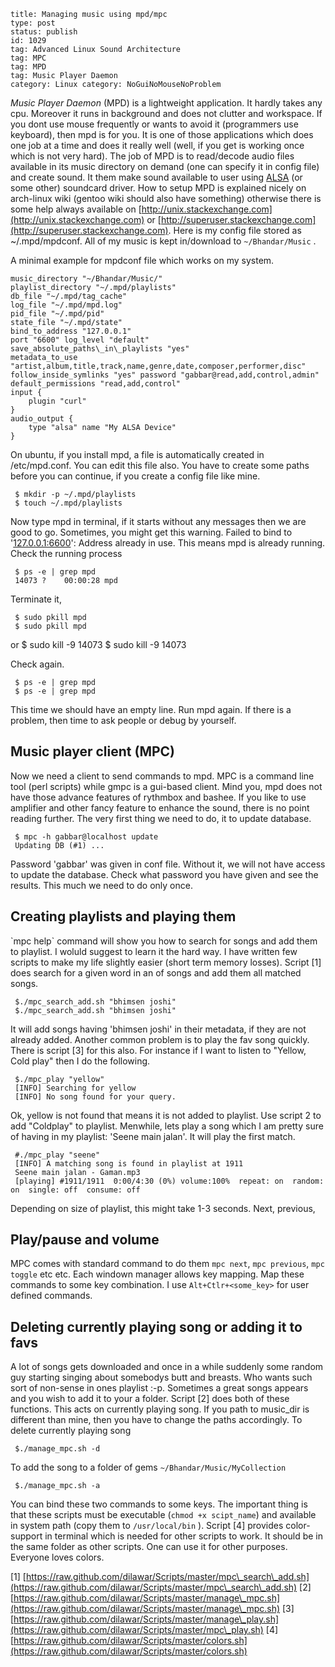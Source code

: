 ~~~~ 
title: Managing music using mpd/mpc
type: post
status: publish
id: 1029
tag: Advanced Linux Sound Architecture
tag: MPC
tag: MPD
tag: Music Player Daemon
category: Linux category: NoGuiNoMouseNoProblem
~~~~

*Music Player Daemon* (MPD) is a lightweight application. It hardly
takes any cpu. Moreover it runs in background and does not clutter and
workspace. If you dont use mouse frequently or wants to avoid it
(programmers use keyboard), then mpd is for you. It is one of those
applications which does one job at a time and does it really well (well,
if you get is working once which is not very hard). The job of MPD is to
read/decode audio files available in its music directory on demand (one
can specify it in config file) and create sound. It them make sound
available to user using
[ALSA](http://www.alsa-project.org "Advanced Linux Sound Architecture")
(or some other) soundcard driver. How to setup MPD is explained nicely
on arch-linux wiki (gentoo wiki should also have something) otherwise
there is some help always available on
[http://unix.stackexchange.com](http://unix.stackexchange.com) or
[http://superuser.stackexchange.com](http://superuser.stackexchange.com).
Here is my config file stored as \~/.mpd/mpdconf. All of my music is
kept in/download to `~/Bhandar/Music` .

A minimal example for mpdconf file which works on my system.

~~~~ {.sourceCode .bash}
music_directory "~/Bhandar/Music/"
playlist_directory "~/.mpd/playlists" 
db_file "~/.mpd/tag_cache" 
log_file "~/.mpd/mpd.log"
pid_file "~/.mpd/pid" 
state_file "~/.mpd/state"
bind_to_address "127.0.0.1" 
port "6600" log_level "default"
save_absolute_paths\_in\_playlists "yes" 
metadata_to_use "artist,album,title,track,name,genre,date,composer,performer,disc"
follow_inside_symlinks "yes" password "gabbar@read,add,control,admin"
default_permissions "read,add,control" 
input { 
    plugin "curl" 
} 
audio_output {
    type "alsa" name "My ALSA Device" 
}
~~~~

On ubuntu, if you install mpd, a file is automatically created in
/etc/mpd.conf. You can edit this file also. You have to create some
paths before you can continue, if you create a config file like mine.

     $ mkdir -p ~/.mpd/playlists 
     $ touch ~/.mpd/playlists 

Now type mpd in terminal, if it starts without any messages then we are
good to go. Sometimes, you might get this warning. Failed to bind to
'[127.0.0.1:6600](http://127.0.0.1:6600)': Address already in use. This
means mpd is already running. Check the running process

     $ ps -e | grep mpd 
     14073 ?    00:00:28 mpd 

Terminate it,

     $ sudo pkill mpd 
     $ sudo pkill mpd 

or \$ sudo kill -9 14073 \$ sudo kill -9 14073

Check again.

     $ ps -e | grep mpd 
     $ ps -e | grep mpd 

This time we should have an empty line. Run mpd again. If there is a
problem, then time to ask people or debug by yourself.

Music player client (MPC)
-------------------------

Now we need a client to send commands to mpd. MPC is a command line tool
(perl scripts) while gmpc is a gui-based client. Mind you, mpd does not
have those advance features of rythmbox and bashee. If you like to use
amplifier and other fancy feature to enhance the sound, there is no
point reading further. The very first thing we need to do, it to update
database.

     $ mpc -h gabbar@localhost update 
     Updating DB (#1) ... 

Password 'gabbar' was given in conf file. Without it, we will not have
access to update the database. Check what password you have given and
see the results. This much we need to do only once.

Creating playlists and playing them
-----------------------------------

\`mpc help\` command will show you how to search for songs and add them
to playlist. I woluld suggest to learn it the hard way. I have written
few scripts to make my life slightly easier (short term memory losses).
Script [1] does search for a given word in an of songs and add them all
matched songs.

     $./mpc_search_add.sh "bhimsen joshi" 
     $./mpc_search_add.sh "bhimsen joshi" 

It will add songs having 'bhimsen joshi' in their metadata, if they are
not already added. Another common problem is to play the fav song
quickly. There is script [3] for this also. For instance if I want to
listen to "Yellow, Cold play" then I do the following.

     $./mpc_play "yellow" 
     [INFO] Searching for yellow 
     [INFO] No song found for your query. 

Ok, yellow is not found that means it is not added to playlist. Use
script 2 to add "Coldplay" to playlist. Menwhile, lets play a song which
I am pretty sure of having in my playlist: 'Seene main jalan'. It will
play the first match.

     #./mpc_play "seene" 
     [INFO] A matching song is found in playlist at 1911 
     Seene main jalan - Gaman.mp3 
     [playing] #1911/1911  0:00/4:30 (0%) volume:100%  repeat: on  random: on  single: off  consume: off 

Depending on size of playlist, this might take 1-3 seconds. Next,
previous,

Play/pause and volume
---------------------

MPC comes with standard command to do them `mpc next`, `mpc previous`,
`mpc toggle` etc etc. Each windown manager allows key mapping. Map these
commands to some key combination. I use `Alt+Ctlr+<some_key>` for user
defined commands.

Deleting currently playing song or adding it to favs
----------------------------------------------------

A lot of songs gets downloaded and once in a while suddenly some random
guy starting singing about somebodys butt and breasts. Who wants such
sort of non-sense in ones playlist :-p. Sometimes a great songs appears
and you wish to add it to your a folder. Script [2] does both of these
functions. This acts on currently playing song. If you path to
music\_dir is different than mine, then you have to change the paths
accordingly. To delete currently playing song

     $./manage_mpc.sh -d 

To add the song to a folder of gems `~/Bhandar/Music/MyCollection`

     $./manage_mpc.sh -a 

You can bind these two commands to some keys. The important thing is
that these scripts must be executable (`chmod +x scipt_name`) and
available in system path (copy them to `/usr/local/bin` ). Script [4]
provides color-support in terminal which is needed for other scripts to
work. It should be in the same folder as other scripts. One can use it
for other purposes. Everyone loves colors.

[1]
[https://raw.github.com/dilawar/Scripts/master/mpc\_search\_add.sh](https://raw.github.com/dilawar/Scripts/master/mpc\_search\_add.sh)
[2]
[https://raw.github.com/dilawar/Scripts/master/manage\_mpc.sh](https://raw.github.com/dilawar/Scripts/master/manage\_mpc.sh)
[3]
[https://raw.github.com/dilawar/Scripts/master/manage\_play.sh](https://raw.github.com/dilawar/Scripts/master/mpc\_play.sh)
[4]
[https://raw.github.com/dilawar/Scripts/master/colors.sh](https://raw.github.com/dilawar/Scripts/master/colors.sh)
